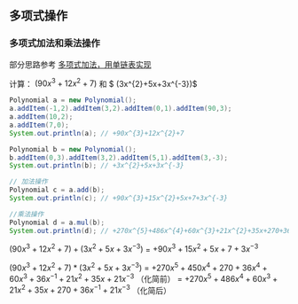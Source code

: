 ## 多项式操作

### 多项式加法和乘法操作

部分思路参考 [多项式加法，用单链表实现](https://www.cnblogs.com/erlongi/p/10759921.html)

计算：
$(90x^{3}+12x^{2}+7)$ 和 $ (3x^{2}+5x+3x^{-3})$

```java
Polynomial a = new Polynomial();
a.addItem(-1,2).addItem(3,2).addItem(0,1).addItem(90,3);
a.addItem(10,2);
a.addItem(7,0);
System.out.println(a); // +90x^{3}+12x^{2}+7

Polynomial b = new Polynomial();
b.addItem(0,3).addItem(3,2).addItem(5,1).addItem(3,-3);
System.out.println(b); // +3x^{2}+5x+3x^{-3}

// 加法操作
Polynomial c = a.add(b);
System.out.println(c); // +90x^{3}+15x^{2}+5x+7+3x^{-3}

//乘法操作
Polynomial d = a.mul(b);
System.out.println(d); // +270x^{5}+486x^{4}+60x^{3}+21x^{2}+35x+270+36x^{-1}+21x^{-3}
```

$(90x^{3}+12x^{2}+7) + (3x^{2}+5x+3x^{-3})$
= $+90x^{3}+15x^{2}+5x+7+3x^{-3}$

$(90x^{3}+12x^{2}+7) * (3x^{2}+5x+3x^{-3})$
= $+270x^{5}+450x^{4}+270+36x^{4}+60x^{3}+36x^{-1}+21x^{2}+35x+21x^{-3}$ （化简前）
= $+270x^{5}+486x^{4}+60x^{3}+21x^{2}+35x+270+36x^{-1}+21x^{-3}$ （化简后）